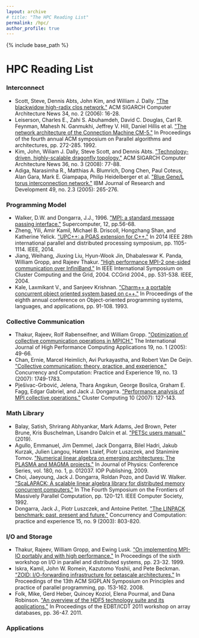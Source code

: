 ```yaml
---
layout: archive
# title: "The HPC Reading List"
permalink: /hpc/
author_profile: true
---
```


{% include base_path %}


# HPC Reading List

### Interconnect
- Scott, Steve, Dennis Abts, John Kim, and William J. Dally. ["The blackwidow high-radix clos network."](https://dl.acm.org/doi/abs/10.1145/1150019.1136488) ACM SIGARCH Computer Architecture News 34, no. 2 (2006): 16-28.
- Leiserson, Charles E., Zahi S. Abuhamdeh, David C. Douglas, Carl R. Feynman, Mahesh N. Ganmukhi, Jeffrey V. Hill, Daniel Hillis et al. ["The network architecture of the Connection Machine CM-5."](https://dl.acm.org/doi/pdf/10.1145/140901.141883) In Proceedings of the fourth annual ACM symposium on Parallel algorithms and architectures, pp. 272-285. 1992.
- Kim, John, Wiliam J. Dally, Steve Scott, and Dennis Abts. ["Technology-driven, highly-scalable dragonfly topology."](https://dl.acm.org/doi/abs/10.1145/1394608.1382129) ACM SIGARCH Computer Architecture News 36, no. 3 (2008): 77-88.
- Adiga, Narasimha R., Matthias A. Blumrich, Dong Chen, Paul Coteus, Alan Gara, Mark E. Giampapa, Philip Heidelberger et al. ["Blue Gene/L torus interconnection network."](https://ieeexplore.ieee.org/abstract/document/5388784/) IBM Journal of Research and Development 49, no. 2.3 (2005): 265-276.

### Programming Model
- Walker, D.W. and Dongarra, J.J., 1996. ["MPI: a standard message passing interface."](https://citeseerx.ist.psu.edu/document?repid=rep1&type=pdf&doi=dee5a2f78422f9e4b0cce4d0c763442846eb8cb1) Supercomputer, 12, pp.56-68.
- Zheng, Yili, Amir Kamil, Michael B. Driscoll, Hongzhang Shan, and Katherine Yelick. ["UPC++: a PGAS extension for C++."](https://ieeexplore.ieee.org/abstract/document/6877339/) In 2014 IEEE 28th international parallel and distributed processing symposium, pp. 1105-1114. IEEE, 2014.
- Jiang, Weihang, Jiuxing Liu, Hyun-Wook Jin, Dhabaleswar K. Panda, William Gropp, and Rajeev Thakur. ["High performance MPI-2 one-sided communication over InfiniBand."](https://ieeexplore.ieee.org/abstract/document/1336648/) In IEEE International Symposium on Cluster Computing and the Grid, 2004. CCGrid 2004., pp. 531-538. IEEE, 2004.
- Kale, Laxmikant V., and Sanjeev Krishnan. ["Charm++ a portable concurrent object oriented system based on c++."](https://dl.acm.org/doi/pdf/10.1145/165854.165874) In Proceedings of the eighth annual conference on Object-oriented programming systems, languages, and applications, pp. 91-108. 1993.

### Collective Communication
- Thakur, Rajeev, Rolf Rabenseifner, and William Gropp. ["Optimization of collective communication operations in MPICH."](https://journals.sagepub.com/doi/abs/10.1177/1094342005051521) The International Journal of High Performance Computing Applications 19, no. 1 (2005): 49-66.
- Chan, Ernie, Marcel Heimlich, Avi Purkayastha, and Robert Van De Geijn. ["Collective communication: theory, practice, and experience."](https://onlinelibrary.wiley.com/doi/abs/10.1002/cpe.1206) Concurrency and Computation: Practice and Experience 19, no. 13 (2007): 1749-1783.
- Pješivac-Grbović, Jelena, Thara Angskun, George Bosilca, Graham E. Fagg, Edgar Gabriel, and Jack J. Dongarra. ["Performance analysis of MPI collective operations."](https://link.springer.com/article/10.1007/s10586-007-0012-0) Cluster Computing 10 (2007): 127-143.

### Math Library
- Balay, Satish, Shrirang Abhyankar, Mark Adams, Jed Brown, Peter Brune, Kris Buschelman, Lisandro Dalcin et al. ["PETSc users manual."](https://ora.ox.ac.uk/objects/uuid:fa2b9e7c-1c58-429c-90fd-f780a3c3dc7d) (2019).
- Agullo, Emmanuel, Jim Demmel, Jack Dongarra, Bilel Hadri, Jakub Kurzak, Julien Langou, Hatem Ltaief, Piotr Luszczek, and Stanimire Tomov. ["Numerical linear algebra on emerging architectures: The PLASMA and MAGMA projects."](https://iopscience.iop.org/article/10.1088/1742-6596/180/1/012037/meta) In Journal of Physics: Conference Series, vol. 180, no. 1, p. 012037. IOP Publishing, 2009.
- Choi, Jaeyoung, Jack J. Dongarra, Roldan Pozo, and David W. Walker. ["ScaLAPACK: A scalable linear algebra library for distributed memory concurrent computers."](https://www.computer.org/csdl/proceedings-article/fmpc/1992/00234898/12OmNCctfdR) In The Fourth Symposium on the Frontiers of Massively Parallel Computation, pp. 120-121. IEEE Computer Society, 1992.
- Dongarra, Jack J., Piotr Luszczek, and Antoine Petitet. ["The LINPACK benchmark: past, present and future."](https://onlinelibrary.wiley.com/doi/abs/10.1002/cpe.728) Concurrency and Computation: practice and experience 15, no. 9 (2003): 803-820.


### I/O and Storage
- Thakur, Rajeev, William Gropp, and Ewing Lusk. ["On implementing MPI-IO portably and with high performance."](https://dl.acm.org/doi/abs/10.1145/301816.301826) In Proceedings of the sixth workshop on I/O in parallel and distributed systems, pp. 23-32. 1999.
- Iskra, Kamil, John W. Romein, Kazutomo Yoshii, and Pete Beckman. ["ZOID: I/O-forwarding infrastructure for petascale architectures."](https://dl.acm.org/doi/abs/10.1145/1345206.1345230) In Proceedings of the 13th ACM SIGPLAN Symposium on Principles and practice of parallel programming, pp. 153-162. 2008.
- Folk, Mike, Gerd Heber, Quincey Koziol, Elena Pourmal, and Dana Robinson. ["An overview of the HDF5 technology suite and its applications."](https://dl.acm.org/doi/abs/10.1145/1966895.1966900) In Proceedings of the EDBT/ICDT 2011 workshop on array databases, pp. 36-47. 2011.

### Applications